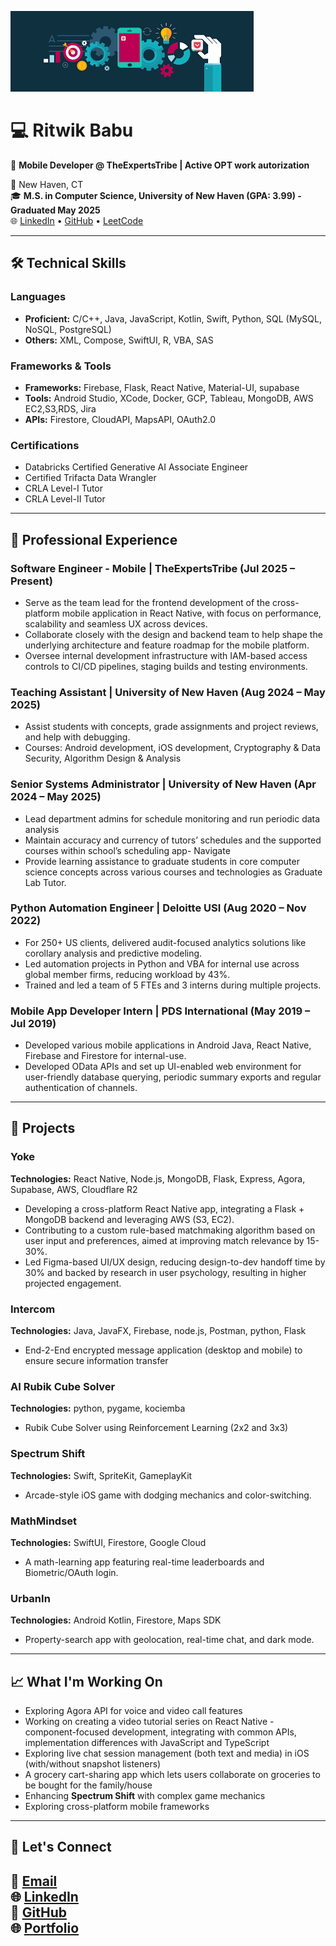 ![Banner](./banner.png)

# 💻 Ritwik Babu  

🌟 **Mobile Developer @ TheExpertsTribe | Active OPT work autorization**  

📍 New Haven, CT  
🎓 **M.S. in Computer Science, University of New Haven (GPA: 3.99) - Graduated May 2025**  
🌐 [LinkedIn](https://linkedin.com/in/ritwikbabu) • [GitHub](https://github.com/prep0ster0us) • [LeetCode](https://leetcode.com/LupinTheThird)  

---

## 🛠️ **Technical Skills**  

### Languages  
- **Proficient:** C/C++, Java, JavaScript, Kotlin, Swift, Python, SQL (MySQL, NoSQL, PostgreSQL)  
- **Others:** XML, Compose, SwiftUI, R, VBA, SAS  

### Frameworks & Tools  
- **Frameworks:** Firebase, Flask, React Native, Material-UI, supabase  
- **Tools:** Android Studio, XCode, Docker, GCP, Tableau, MongoDB, AWS EC2,S3,RDS, Jira
- **APIs:** Firestore, CloudAPI, MapsAPI, OAuth2.0  

### Certifications
- Databricks Certified Generative AI Associate Engineer
- Certified Trifacta Data Wrangler
- CRLA Level-I Tutor
- CRLA Level-II Tutor

---

## 💼 **Professional Experience**  

### **Software Engineer - Mobile | TheExpertsTribe** (Jul 2025 – Present)  
- Serve as the team lead for the frontend development of the cross-platform mobile application in React Native, with focus on performance, scalability and seamless UX across devices.
- Collaborate closely with the design and backend team to help shape the underlying architecture and feature roadmap for the mobile platform.
- Oversee internal development infrastructure with IAM-based access controls to CI/CD pipelines, staging builds and testing environments.

### **Teaching Assistant | University of New Haven** (Aug 2024 – May 2025)  
- Assist students with concepts, grade assignments and project reviews, and help with debugging.
- Courses: Android development, iOS development, Cryptography & Data Security, Algorithm Design & Analysis

### **Senior Systems Administrator | University of New Haven** (Apr 2024 – May 2025)
- Lead department admins for schedule monitoring and run periodic data analysis 
- Maintain accuracy and currency of tutors’ schedules and the supported courses within school’s scheduling app-  Navigate
- Provide learning assistance to graduate students in core computer science concepts across various courses and technologies as Graduate Lab Tutor.

### **Python Automation Engineer | Deloitte USI** (Aug 2020 – Nov 2022)  
- For 250+ US clients, delivered audit-focused analytics solutions like corollary analysis and predictive modeling.
- Led automation projects in Python and VBA for internal use across global member firms, reducing workload by 43%.
- Trained and led a team of 5 FTEs and 3 interns during multiple projects.

### **Mobile App Developer Intern | PDS International** (May 2019 – Jul 2019)  
- Developed various mobile applications in Android Java, React Native, Firebase and Firestore for internal-use.
- Developed OData APIs and set up UI-enabled web environment for user-friendly database querying, periodic summary
exports and regular authentication of channels.

---

## 🚀 **Projects**  

### **Yoke**
**Technologies:** React Native, Node.js, MongoDB, Flask, Express, Agora, Supabase, AWS, Cloudflare R2
- Developing a cross-platform React Native app, integrating a Flask + MongoDB backend and leveraging AWS (S3, EC2).
- Contributing to a custom rule-based matchmaking algorithm based on user input and preferences, aimed at improving match
relevance by 15-30%.
- Led Figma-based UI/UX design, reducing design-to-dev handoff time by 30% and backed by research in user psychology,
resulting in higher projected engagement.

### **Intercom**
**Technologies:** Java, JavaFX, Firebase, node.js, Postman, python, Flask
- End-2-End encrypted message application (desktop and mobile) to ensure secure information transfer

### **AI Rubik Cube Solver**  
**Technologies:** python, pygame, kociemba
- Rubik Cube Solver using Reinforcement Learning (2x2 and 3x3) 

### **Spectrum Shift**  
**Technologies:** Swift, SpriteKit, GameplayKit  
- Arcade-style iOS game with dodging mechanics and color-switching.  

### **MathMindset**  
**Technologies:** SwiftUI, Firestore, Google Cloud  
- A math-learning app featuring real-time leaderboards and Biometric/OAuth login.  

### **UrbanIn**  
**Technologies:** Android Kotlin, Firestore, Maps SDK  
- Property-search app with geolocation, real-time chat, and dark mode.  

---

## 📈 **What I'm Working On**  

- Exploring Agora API for voice and video call features 
- Working on creating a video tutorial series on React Native - component-focused development, integrating with common APIs, implementation differences with JavaScript and TypeScript
- Exploring live chat session management (both text and media) in iOS (with/without snapshot listeners)
- A grocery cart-sharing app which lets users collaborate on groceries to be bought for the family/house
- Enhancing **Spectrum Shift** with complex game mechanics 
- Exploring cross-platform mobile frameworks

---

## 🌟 **Let's Connect**  

💌 [Email](mailto:ritwik.babu2@gmail.com)  
🌐 [LinkedIn](https://linkedin.com/in/ritwikbabu)  
🔗 [GitHub](https://github.com/prep0ster0us)  
🌐 [Portfolio](https://ritwikbabu.com)
---
